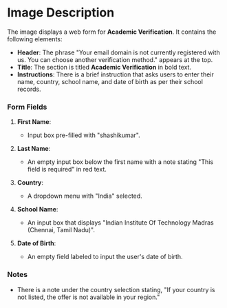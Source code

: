 # Image Description

The image displays a web form for **Academic Verification**. It contains the following elements:

- **Header**: The phrase "Your email domain is not currently registered with us. You can choose another verification method." appears at the top.
- **Title**: The section is titled **Academic Verification** in bold text.
- **Instructions**: There is a brief instruction that asks users to enter their name, country, school name, and date of birth as per their school records.
  
### Form Fields
1. **First Name**: 
   - Input box pre-filled with "shashikumar".
  
2. **Last Name**: 
   - An empty input box below the first name with a note stating "This field is required" in red text.

3. **Country**: 
   - A dropdown menu with "India" selected.

4. **School Name**: 
   - An input box that displays "Indian Institute Of Technology Madras (Chennai, Tamil Nadu)".

5. **Date of Birth**: 
   - An empty field labeled to input the user's date of birth.

### Notes
- There is a note under the country selection stating, "If your country is not listed, the offer is not available in your region."